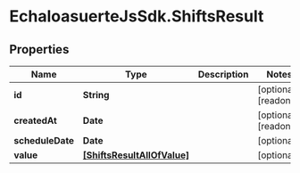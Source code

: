 # EchaloasuerteJsSdk.ShiftsResult

## Properties

Name | Type | Description | Notes
------------ | ------------- | ------------- | -------------
**id** | **String** |  | [optional] [readonly] 
**createdAt** | **Date** |  | [optional] [readonly] 
**scheduleDate** | **Date** |  | [optional] 
**value** | [**[ShiftsResultAllOfValue]**](ShiftsResultAllOfValue.md) |  | [optional] 


